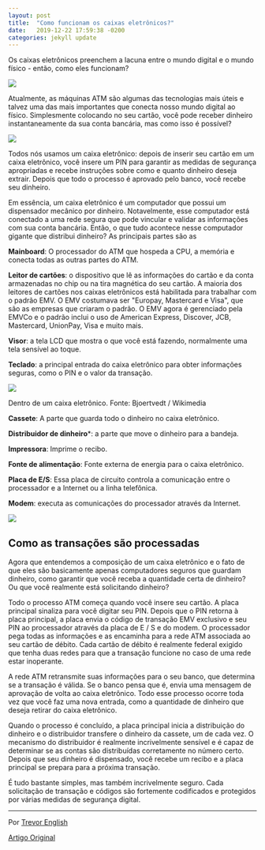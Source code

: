 ```yaml
---
layout: post
title:  "Como funcionam os caixas eletrônicos?"
date:   2019-12-22 17:59:38 -0200
categories: jekyll update
---
```


Os caixas eletrônicos preenchem a lacuna entre o mundo digital e o mundo físico - então, como eles funcionam?

![](https://inteng-storage.s3.amazonaws.com/img/iea/r1OrdNR46n/sizes/atm-finance-currency-banking-payment-cash-money-2923515_resize_md.jpg)

Atualmente, as máquinas ATM são algumas das tecnologias mais úteis e talvez uma das mais importantes que conecta nosso mundo digital ao físico. Simplesmente colocando no seu cartão, você pode receber dinheiro instantaneamente da sua conta bancária, mas como isso é possível?

[![](https://i.ytimg.com/vi/rIJUFUk38Z0/hqdefault.jpg)](https://youtu.be/rIJUFUk38Z0)

Todos nós usamos um caixa eletrônico: depois de inserir seu cartão em um caixa eletrônico, você insere um PIN para garantir as medidas de segurança apropriadas e recebe instruções sobre como e quanto dinheiro deseja extrair. Depois que todo o processo é aprovado pelo banco, você recebe seu dinheiro.


Em essência, um caixa eletrônico é um computador que possui um dispensador mecânico por dinheiro. Notavelmente, esse computador está conectado a uma rede segura que pode vincular e validar as informações com sua conta bancária. Então, o que tudo acontece nesse computador gigante que distribui dinheiro? As principais partes são as

**Mainboard**:  O processador do ATM que hospeda a CPU, a memória e conecta todas as outras partes do ATM.

**Leitor de cartões**:  o dispositivo que lê as informações do cartão e da conta armazenadas no chip ou na tira magnética do seu cartão. A maioria dos leitores de cartões nos caixas eletrônicos está habilitada para trabalhar com o padrão EMV. O EMV costumava ser "Europay, Mastercard e Visa", que são as empresas que criaram o padrão. O EMV agora é gerenciado pela EMVCo e o padrão inclui o uso de American Express, Discover, JCB, Mastercard, UnionPay, Visa e muito mais.

**Visor**:  a tela LCD que mostra o que você está fazendo, normalmente uma tela sensível ao toque.

**Teclado**:  a principal entrada do caixa eletrônico para obter informações seguras, como o PIN e o valor da transação.

![](https://inteng-storage.s3.amazonaws.com/img/iea/r1OrdNR46n/sizes/atm-inside-tenerife-img-8732_resize_md.JPG)

Dentro de um caixa eletrônico. Fonte: Bjoertvedt / Wikimedia

**Cassete**:  A parte que guarda todo o dinheiro no caixa eletrônico.

**Distribuidor de dinheiro***:  a parte que move o dinheiro para a bandeja.

**Impressora**:  Imprime o recibo.

**Fonte de alimentação**: Fonte  externa de energia para o caixa eletrônico.

**Placa de E/S**:  Essa placa de circuito controla a comunicação entre o processador e a Internet ou a linha telefônica.

**Modem**:  executa as comunicações do processador através da Internet.


[![](https://i.ytimg.com/vi/DnWaonrNj9s/hqdefault.jpg)](https://youtu.be/DnWaonrNj9s)

## Como as transações são processadas

Agora que entendemos a composição de um caixa eletrônico e o fato de que eles são basicamente apenas computadores seguros que guardam dinheiro, como garantir que você receba a quantidade certa de dinheiro? Ou que você realmente está solicitando dinheiro?

Todo o processo ATM começa quando você insere seu cartão. A placa principal sinaliza para você digitar seu PIN. Depois que o PIN retorna à placa principal, a placa envia o código de transação EMV exclusivo e seu PIN ao processador através da placa de E / S e do modem. O processador pega todas as informações e as encaminha para a rede ATM associada ao seu cartão de débito. Cada cartão de débito é realmente federal exigido que tenha duas redes para que a transação funcione no caso de uma rede estar inoperante.

A rede ATM retransmite suas informações para o seu banco, que determina se a transação é válida. Se o banco pensa que é, envia uma mensagem de aprovação de volta ao caixa eletrônico. Todo esse processo ocorre toda vez que você faz uma nova entrada, como a quantidade de dinheiro que deseja retirar do caixa eletrônico.

Quando o processo é concluído, a placa principal inicia a distribuição do dinheiro e o distribuidor transfere o dinheiro da cassete, um de cada vez. O mecanismo do distribuidor é realmente incrivelmente sensível e é capaz de determinar se as contas são distribuídas corretamente no número certo. Depois que seu dinheiro é dispensado, você recebe um recibo e a placa principal se prepara para a próxima transação.

É tudo bastante simples, mas também incrivelmente seguro. Cada solicitação de transação e códigos são fortemente codificados e protegidos por várias medidas de segurança digital. 

---

Por  [Trevor English](https://interestingengineering.com/author/trevor-english)

[Artigo Original](https://interestingengineering.com/how-do-automated-teller-machines-work)

